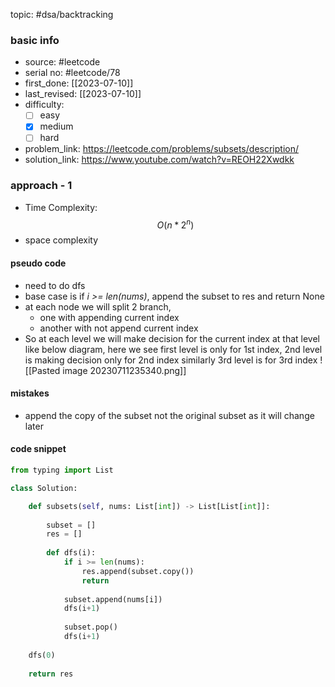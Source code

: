 topic: #dsa/backtracking 

### basic info
- source: #leetcode 
- serial no: #leetcode/78 
- first_done: [[2023-07-10]]
- last_revised: [[2023-07-10]]
- difficulty:
	- [ ] easy
	- [x] medium
	- [ ] hard
- problem_link: https://leetcode.com/problems/subsets/description/
- solution_link: https://www.youtube.com/watch?v=REOH22Xwdkk

### approach - 1
- Time Complexity: $$ O(n*2^n)$$
- space complexity

#### pseudo code
- need to do dfs 
- base case is if *i >= len(nums)*, append the subset to res and return None
- at each node we will split 2 branch, 
	- one with appending current index
	- another with not append current index
- So at each level we will make decision for the current index at that level like below diagram, here we see first level is only for 1st index, 2nd level is making decision only for 2nd index similarly 3rd level is for 3rd index
	![[Pasted image 20230711235340.png]]
#### mistakes
-  append the copy of the subset not the original subset as it will change later
#### code snippet
```python
from typing import List

class Solution:

	def subsets(self, nums: List[int]) -> List[List[int]]:
	
		subset = []
		res = []
		
		def dfs(i):
			if i >= len(nums):
				res.append(subset.copy())
				return
			
			subset.append(nums[i])
			dfs(i+1)
					
			subset.pop()
			dfs(i+1)
		
	dfs(0)
		
	return res
```